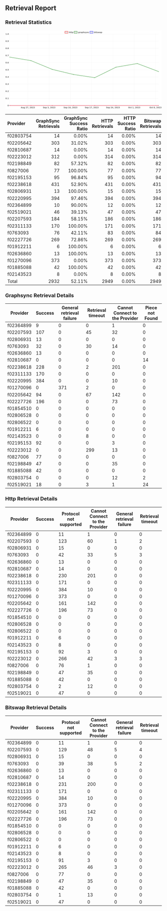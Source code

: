 ## Retrieval Report
### Retrieval Statistics
<img src="https://raw.githubusercontent.com/data-preservation-programs/filplus-checker-assets/main/filecoin-project/filecoin-plus-large-datasets/issues/2115/1697018525740.png"/>

| Provider  | GraphSync Retrievals | GraphSync Success Ratio | HTTP Retrievals | HTTP Success Ratio | Bitswap Retrievals | Bitswap Success Ratio |
| :-------- | -------------------: | ----------------------: | --------------: | -----------------: | -----------------: | --------------------: |
| f02803754 |                   14 |                   0.00% |              14 |              0.00% |                 14 |                 0.00% |
| f02205642 |                  303 |                  31.02% |             303 |              0.00% |                303 |                 0.00% |
| f02810687 |                   14 |                   0.00% |              14 |              0.00% |                 14 |                 0.00% |
| f02223012 |                  312 |                   0.00% |             314 |              0.00% |                314 |                 0.00% |
| f02198849 |                   82 |                  57.32% |              82 |              0.00% |                 82 |                 0.00% |
| f0827006  |                   77 |                 100.00% |              77 |              0.00% |                 77 |                 0.00% |
| f02195153 |                   95 |                  96.84% |              95 |              0.00% |                 94 |                 0.00% |
| f02238618 |                  431 |                  52.90% |             431 |              0.00% |                431 |                 0.00% |
| f02806931 |                   13 |                 100.00% |              15 |              0.00% |                 15 |                 0.00% |
| f02220995 |                  394 |                  97.46% |             394 |              0.00% |                394 |                 0.00% |
| f02364899 |                   10 |                  90.00% |              12 |              0.00% |                 12 |                 0.00% |
| f02519021 |                   46 |                  39.13% |              47 |              0.00% |                 47 |                 0.00% |
| f02207593 |                  184 |                  58.15% |             186 |              0.00% |                186 |                 0.00% |
| f02311133 |                  170 |                 100.00% |             171 |              0.00% |                171 |                 0.00% |
| f0763093  |                   76 |                  42.11% |              83 |              0.00% |                 84 |                 0.00% |
| f02227726 |                  269 |                  72.86% |             269 |              0.00% |                269 |                 0.00% |
| f01912211 |                    6 |                 100.00% |               6 |              0.00% |                  6 |                 0.00% |
| f02636860 |                   13 |                 100.00% |              13 |              0.00% |                 13 |                 0.00% |
| f01270096 |                  373 |                   0.00% |             373 |              0.00% |                373 |                 0.00% |
| f01885088 |                   42 |                 100.00% |              42 |              0.00% |                 42 |                 0.00% |
| f02143523 |                    8 |                   0.00% |               8 |              0.00% |                  8 |                 0.00% |
| Total     |                 2932 |                  52.11% |            2949 |              0.00% |               2949 |                 0.00% |

### Graphsync Retrieval Details
| Provider  | Success | General retrieval failure | Retrieval timeout | Cannot Connect to the Provider | Piece not Found |
| --------- | ------- | ------------------------- | ----------------- | ------------------------------ | --------------- |
| f02364899 | 9       | 0                         | 0                 | 1                              | 0               |
| f02207593 | 107     | 0                         | 45                | 32                             | 0               |
| f02806931 | 13      | 0                         | 0                 | 0                              | 0               |
| f0763093  | 32      | 0                         | 30                | 14                             | 0               |
| f02636860 | 13      | 0                         | 0                 | 0                              | 0               |
| f02810687 | 0       | 0                         | 0                 | 0                              | 14              |
| f02238618 | 228     | 0                         | 2                 | 201                            | 0               |
| f02311133 | 170     | 0                         | 0                 | 0                              | 0               |
| f02220995 | 384     | 0                         | 0                 | 10                             | 0               |
| f01270096 | 0       | 371                       | 2                 | 0                              | 0               |
| f02205642 | 94      | 0                         | 67                | 142                            | 0               |
| f02227726 | 196     | 0                         | 0                 | 73                             | 0               |
| f01854510 | 0       | 0                         | 0                 | 0                              | 0               |
| f02806528 | 0       | 0                         | 0                 | 0                              | 0               |
| f02806522 | 0       | 0                         | 0                 | 0                              | 0               |
| f01912211 | 6       | 0                         | 0                 | 0                              | 0               |
| f02143523 | 0       | 0                         | 8                 | 0                              | 0               |
| f02195153 | 92      | 0                         | 0                 | 3                              | 0               |
| f02223012 | 0       | 0                         | 299               | 13                             | 0               |
| f0827006  | 77      | 0                         | 0                 | 0                              | 0               |
| f02198849 | 47      | 0                         | 0                 | 35                             | 0               |
| f01885088 | 42      | 0                         | 0                 | 0                              | 0               |
| f02803754 | 0       | 0                         | 0                 | 12                             | 2               |
| f02519021 | 18      | 0                         | 3                 | 1                              | 24              |

### Http Retrieval Details
| Provider  | Success | Protocol not supported | Cannot Connect to the Provider | General retrieval failure | Retrieval timeout |
| --------- | ------- | ---------------------- | ------------------------------ | ------------------------- | ----------------- |
| f02364899 | 0       | 11                     | 1                              | 0                         | 0                 |
| f02207593 | 0       | 123                    | 60                             | 1                         | 2                 |
| f02806931 | 0       | 15                     | 0                              | 0                         | 0                 |
| f0763093  | 0       | 42                     | 33                             | 5                         | 3                 |
| f02636860 | 0       | 13                     | 0                              | 0                         | 0                 |
| f02810687 | 0       | 14                     | 0                              | 0                         | 0                 |
| f02238618 | 0       | 230                    | 201                            | 0                         | 0                 |
| f02311133 | 0       | 171                    | 0                              | 0                         | 0                 |
| f02220995 | 0       | 384                    | 10                             | 0                         | 0                 |
| f01270096 | 0       | 373                    | 0                              | 0                         | 0                 |
| f02205642 | 0       | 161                    | 142                            | 0                         | 0                 |
| f02227726 | 0       | 196                    | 73                             | 0                         | 0                 |
| f01854510 | 0       | 0                      | 0                              | 0                         | 0                 |
| f02806528 | 0       | 0                      | 0                              | 0                         | 0                 |
| f02806522 | 0       | 0                      | 0                              | 0                         | 0                 |
| f01912211 | 0       | 6                      | 0                              | 0                         | 0                 |
| f02143523 | 0       | 8                      | 0                              | 0                         | 0                 |
| f02195153 | 0       | 92                     | 3                              | 0                         | 0                 |
| f02223012 | 0       | 266                    | 42                             | 3                         | 3                 |
| f0827006  | 0       | 76                     | 1                              | 0                         | 0                 |
| f02198849 | 0       | 47                     | 35                             | 0                         | 0                 |
| f01885088 | 0       | 42                     | 0                              | 0                         | 0                 |
| f02803754 | 0       | 2                      | 12                             | 0                         | 0                 |
| f02519021 | 0       | 47                     | 0                              | 0                         | 0                 |

### Bitswap Retrieval Details
| Provider  | Success | Protocol not supported | Cannot Connect to the Provider | General retrieval failure | Retrieval timeout |
| --------- | ------- | ---------------------- | ------------------------------ | ------------------------- | ----------------- |
| f02364899 | 0       | 11                     | 1                              | 0                         | 0                 |
| f02207593 | 0       | 129                    | 48                             | 5                         | 4                 |
| f02806931 | 0       | 15                     | 0                              | 0                         | 0                 |
| f0763093  | 0       | 39                     | 38                             | 5                         | 2                 |
| f02636860 | 0       | 13                     | 0                              | 0                         | 0                 |
| f02810687 | 0       | 14                     | 0                              | 0                         | 0                 |
| f02238618 | 0       | 231                    | 200                            | 0                         | 0                 |
| f02311133 | 0       | 171                    | 0                              | 0                         | 0                 |
| f02220995 | 0       | 384                    | 10                             | 0                         | 0                 |
| f01270096 | 0       | 373                    | 0                              | 0                         | 0                 |
| f02205642 | 0       | 161                    | 142                            | 0                         | 0                 |
| f02227726 | 0       | 196                    | 73                             | 0                         | 0                 |
| f01854510 | 0       | 0                      | 0                              | 0                         | 0                 |
| f02806528 | 0       | 0                      | 0                              | 0                         | 0                 |
| f02806522 | 0       | 0                      | 0                              | 0                         | 0                 |
| f01912211 | 0       | 6                      | 0                              | 0                         | 0                 |
| f02143523 | 0       | 8                      | 0                              | 0                         | 0                 |
| f02195153 | 0       | 91                     | 3                              | 0                         | 0                 |
| f02223012 | 0       | 265                    | 46                             | 3                         | 0                 |
| f0827006  | 0       | 77                     | 0                              | 0                         | 0                 |
| f02198849 | 0       | 47                     | 35                             | 0                         | 0                 |
| f01885088 | 0       | 42                     | 0                              | 0                         | 0                 |
| f02803754 | 0       | 1                      | 13                             | 0                         | 0                 |
| f02519021 | 0       | 47                     | 0                              | 0                         | 0                 |
